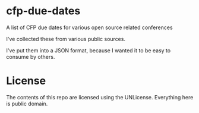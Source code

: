 # cfp-due-dates

A list of CFP due dates for various open source related conferences

I've collected these from various public sources.

I've put them into a JSON format, because I wanted it to be easy to consume by others.

# License

The contents of this repo are licensed using the UNLicense. Everything here is public domain.
